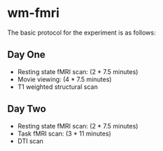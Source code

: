 # wm-fmri

The basic protocol for the experiment is as follows:

## Day One

* Resting state fMRI scan: (2 * 7.5 minutes)
* Movie viewing: (4 * 7.5 minutes)
* T1 weighted structural scan

## Day Two

* Resting state fMRI scan: (2 * 7.5 minutes)
* Task fMRI scan: (3 * 11 minutes)
* DTI scan
